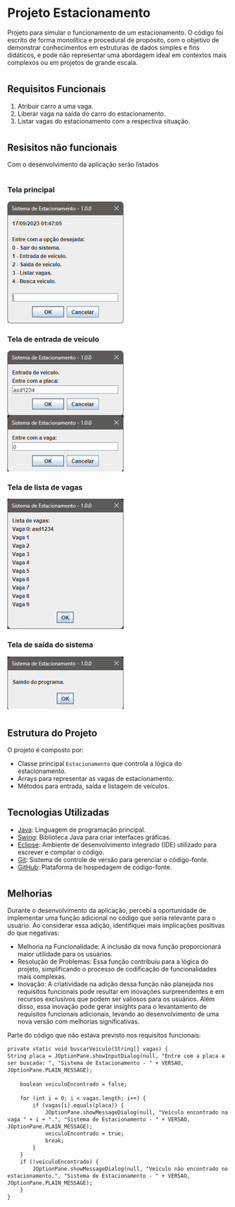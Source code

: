 # Projeto Estacionamento
Projeto para simular o funcionamento de um estacionamento. O código foi escrito de forma monolítica e procedural de propósito, com o objetivo de demonstrar conhecimentos em estruturas de dados simples e fins didáticos, e pode não representar uma abordagem ideal em contextos mais complexos ou em projetos de grande escala.
#

## Requisitos Funcionais
1. Atribuir carro a uma vaga.
2. Liberar vaga na saída do carro do estacionamento.
3. Listar vagas do estacionamento com a respectiva situação.
#

## Resisitos não funcionais
Com o desenvolvimento da aplicação serão listados
#

### Tela principal
![Tela 1](src/img/Tela_principal.png)
### Tela de entrada de veículo
![Tela 2](src/img/Entrada_de_veiculo.png)
### Tela de lista de vagas
![Tela 3](src/img/Listar_vagas.png)
### Tela de saída do sistema
![Tela 4](src/img/Saindo.png)
#

## Estrutura do Projeto
O projeto é composto por:
- Classe principal `Estacionamento` que controla a lógica do estacionamento.
- Arrays para representar as vagas de estacionamento.
- Métodos para entrada, saída e listagem de veículos.
#

## Tecnologias Utilizadas
- [Java](https://www.java.com/): Linguagem de programação principal.
- [Swing](https://docs.oracle.com/javase/8/docs/api/javax/swing/package-summary.html): Biblioteca Java para criar interfaces gráficas.
- [Eclipse](https://www.eclipse.org/): Ambiente de desenvolvimento integrado (IDE) utilizado para escrever e compilar o código.
- [Git](https://git-scm.com/): Sistema de controle de versão para gerenciar o código-fonte.
- [GitHub](https://github.com/): Plataforma de hospedagem de código-fonte.

#

## Melhorias

Durante o desenvolvimento da aplicação, percebi a oportunidade de implementar uma função adicional no código que seria relevante para o usuário. Ao considerar essa adição, identifiquei mais implicações positivas do que negativas:

* Melhoria na Funcionalidade: A inclusão da nova função proporcionará maior utilidade para os usuários.
* Resolução de Problemas: Essa função contribuiu para a lógica do projeto, simplificando o processo de codificação de funcionalidades mais complexas.
* Inovação: A criatividade na adição dessa função não planejada nos requisitos funcionais pode resultar em inovações surpreendentes e em recursos exclusivos que podem ser valiosos para os usuários. Além disso, essa inovação pode gerar insights para o levantamento de requisitos funcionais adicionais, levando ao desenvolvimento de uma nova versão com melhorias significativas.

Parte do código que não estava previsto nos requisitos funcionais:
```
private static void buscarVeiculo(String[] vagas) {
String placa = JOptionPane.showInputDialog(null, "Entre com a placa a ser buscada: ", "Sistema de Estacionamento - " + VERSAO, JOptionPane.PLAIN_MESSAGE);
  
	boolean veiculoEncontrado = false;

	for (int i = 0; i < vagas.length; i++) {
	    if (vagas[i].equals(placa)) {
		    JOptionPane.showMessageDialog(null, "Veículo encontrado na vaga " + i + ".", "Sistema de Estacionamento - " + VERSAO, JOptionPane.PLAIN_MESSAGE);
		    veiculoEncontrado = true;
		    break;
	    }
	}
	if (!veiculoEncontrado) {
	    JOptionPane.showMessageDialog(null, "Veículo não encontrado no estacionamento.", "Sistema de Estacionamento - " + VERSAO, JOptionPane.PLAIN_MESSAGE);
	}
}
```
